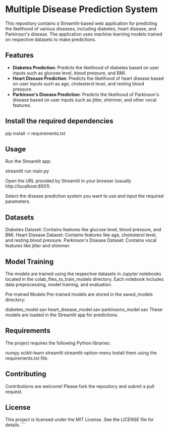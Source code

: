 # Multiple Disease Prediction System

This repository contains a Streamlit-based web application for predicting the likelihood of various diseases, including diabetes, heart disease, and Parkinson's disease. The application uses machine learning models trained on respective datasets to make predictions.

## Features

- **Diabetes Prediction**: Predicts the likelihood of diabetes based on user inputs such as glucose level, blood pressure, and BMI.
- **Heart Disease Prediction**: Predicts the likelihood of heart disease based on user inputs such as age, cholesterol level, and resting blood pressure.
- **Parkinson's Disease Prediction**: Predicts the likelihood of Parkinson's disease based on user inputs such as jitter, shimmer, and other vocal features.

## Install the required dependencies

pip install -r requirements.txt

## Usage
Run the Streamlit app:

streamlit run main.py

Open the URL provided by Streamlit in your browser (usually http://localhost:8501).

Select the disease prediction system you want to use and input the required parameters.

## Datasets
Diabetes Dataset: Contains features like glucose level, blood pressure, and BMI.
Heart Disease Dataset: Contains features like age, cholesterol level, and resting blood pressure.
Parkinson's Disease Dataset: Contains vocal features like jitter and shimmer.

## Model Training
The models are trained using the respective datasets in Jupyter notebooks located in the colab_files_to_train_models directory. Each notebook includes data preprocessing, model training, and evaluation.

Pre-trained Models
Pre-trained models are stored in the saved_models directory:

diabetes_model.sav
heart_disease_model.sav
parkinsons_model.sav
These models are loaded in the Streamlit app for predictions.

## Requirements
The project requires the following Python libraries:

numpy
scikit-learn
streamlit
streamlit-option-menu
Install them using the requirements.txt file.

## Contributing
Contributions are welcome! Please fork the repository and submit a pull request.

## License
This project is licensed under the MIT License. See the LICENSE file for details. ```
